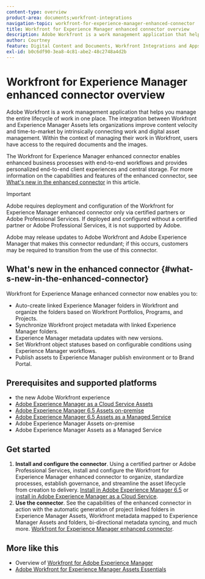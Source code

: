 ```yaml
---
content-type: overview
product-area: documents;workfront-integrations
navigation-topic: workfront-for-experience-manager-enhanced-connector
title: Workfront for Experience Manager enhanced connector overview
description: Adobe Workfront is a work management application that helps you manage the entire lifecycle of work in one place. The integration between Workfront and Experience Manager Assets lets organizations improve content velocity and time-to-market by intrinsically connecting work and digital asset management. Within the context of managing their work in Workfront, users have access to the required documents and the images.
author: Courtney
feature: Digital Content and Documents, Workfront Integrations and Apps
exl-id: b0c6df90-3ea8-4c81-abe2-48c2748a4d2b
---
```

# Workfront for Experience Manager enhanced connector overview

Adobe Workfront is a work management application that helps you manage the entire lifecycle of work in one place. The integration between Workfront and Experience Manager Assets lets organizations improve content velocity and time-to-market by intrinsically connecting work and digital asset management. Within the context of managing their work in Workfront, users have access to the required documents and the images.

The Workfront for Experience Manager enhanced connector enables enhanced business processes with end-to-end workflows and provides personalized end-to-end client experiences and central storage. For more information on the capabilities and features of the enhanced connector, see [What's new in the enhanced connector](#what-s-new-in-the-enhanced-connector) in this article.

>[!IMPORTANT]
>
>Adobe requires deployment and configuration of the Workfront for Experience Manager enhanced connector only via certified partners or Adobe Professional Services. If deployed and configured without a certified partner or Adobe Professional Services, it is not supported by Adobe. 
>
>Adobe may release updates to Adobe Workfront and Adobe Experience Manager that makes this connector redundant; if this occurs, customers may be required to transition from the use of this connector.

## What's new in the enhanced connector {#what-s-new-in-the-enhanced-connector}

Workfront for Experience Manage enhanced connector now enables you to:

* Auto-create linked Experience Manager folders in Workfront and organize the folders based on Workfront Portfolios, Programs, and Projects.
* Synchronize Workfront project metadata with linked Experience Manager folders.
* Experience Manager metadata updates with new versions.
* Set Workfront object statuses based on configurable conditions using Experience Manager workflows.
* Publish assets to Experience Manager publish environment or to Brand Portal.

## Prerequisites and supported platforms

* the new Adobe Workfront experience 
* [Adobe Experience Manager as a Cloud Service Assets](https://helpx.adobe.com/legal/product-descriptions/adobe-experience-manager-cloud-service.html) 
* [Adobe Experience Manager 6.5 Assets on-premise](https://helpx.adobe.com/legal/product-descriptions/adobe-experience-manager-on-premise.html) 
* [Adobe Experience Manager 6.5 Assets as a Managed Service](https://helpx.adobe.com/legal/product-descriptions/adobe-experience-manager-managed-services.html) 
* Adobe Experience Manager Assets on-premise
* Adobe Experience Manager Assets as a Managed Service

## Get started

1. **Install and configure the connector**. Using a certified partner or Adobe Professional Services, install and configure the Workfront for Experience Manager enhanced connector to organize, standardize processes, establish governance, and streamline the asset lifecycle from creation to delivery. [Install in Adobe Experience Manager 6.5](https://experienceleague.adobe.com/docs/experience-manager-65/assets/integrations/workfront-integrations.html) or [install in Adobe Experience Manager as a Cloud Service](https://experienceleague.adobe.com/docs/experience-manager-cloud-service/assets/integrations/workfront-connector-install.html).
1. **Use the connector**. See the capabilities of the enhanced connector in action with the automatic generation of project linked folders in Experience Manager Assets, Workfront metadata mapped to Experience Manager Assets and folders, bi-directional metadata syncing, and much more. [Workfront for Experience Manager enhanced connector](../../../documents/workfront-and-experience-manager-integrations/workfront-for-experience-manager-enhanced-connector/workfront-for-aem-enhanced-connector.md).

## More like this

* Overview of [Workfront for Adobe Experience Manager](https://www.workfront.com/integrations/adobe/experience-manager)
* [Adobe Workfront for Experience Manager Assets Essentials](../../../documents/adobe-workfront-for-experience-manager-assets-essentials/workfront-for-aem-asset-essentials.md)
